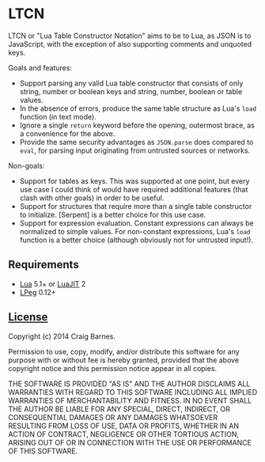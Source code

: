 LTCN
====

LTCN or "Lua Table Constructor Notation" aims to be to Lua, as JSON is
to JavaScript, with the exception of also supporting comments and
unquoted keys.

Goals and features:

* Support parsing any valid Lua table constructor that consists of only
  string, number or boolean keys and string, number, boolean or table values.
* In the absence of errors, produce the same table structure as Lua's `load`
  function (in text mode).
* Ignore a single `return` keyword before the opening, outermost brace, as a
  convenience for the above.
* Provide the same security advantages as `JSON.parse` does compared to
  `eval`, for parsing input originating from untrusted sources or networks.

Non-goals:

* Support for tables as keys. This was supported at one point, but every
  use case I could think of would have required additional features
  (that clash with other goals) in order to be useful.
* Support for structures that require more than a single table
  constructor to initialize. [Serpent] is a better choice for this use case.
* Support for expression evaluation. Constant expressions can always be
  normalized to simple values. For non-constant expressions, Lua's
  `load` function is a better choice (although obviously not for
  untrusted input!).

Requirements
------------

* [Lua] 5.1+ or [LuaJIT] 2
* [LPeg] 0.12+

[License]
---------

Copyright (c) 2014 Craig Barnes.

Permission to use, copy, modify, and/or distribute this software for any
purpose with or without fee is hereby granted, provided that the above
copyright notice and this permission notice appear in all copies.

THE SOFTWARE IS PROVIDED "AS IS" AND THE AUTHOR DISCLAIMS ALL WARRANTIES
WITH REGARD TO THIS SOFTWARE INCLUDING ALL IMPLIED WARRANTIES OF
MERCHANTABILITY AND FITNESS. IN NO EVENT SHALL THE AUTHOR BE LIABLE FOR ANY
SPECIAL, DIRECT, INDIRECT, OR CONSEQUENTIAL DAMAGES OR ANY DAMAGES
WHATSOEVER RESULTING FROM LOSS OF USE, DATA OR PROFITS, WHETHER IN AN ACTION
OF CONTRACT, NEGLIGENCE OR OTHER TORTIOUS ACTION, ARISING OUT OF OR IN
CONNECTION WITH THE USE OR PERFORMANCE OF THIS SOFTWARE.


[License]: http://en.wikipedia.org/wiki/ISC_license "ISC License"
[Lua]: http://www.lua.org/
[LuaJIT]: http://luajit.org/
[LPeg]: http://www.inf.puc-rio.br/~roberto/lpeg/
